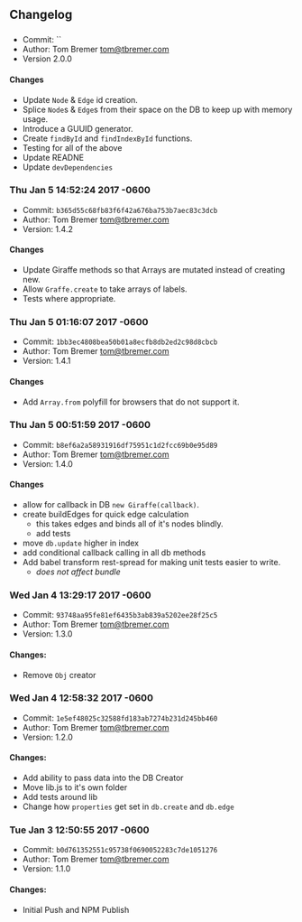 Changelog
----

###
- Commit: ``
- Author: Tom Bremer <tom@tbremer.com>
- Version 2.0.0

#### Changes
- Update `Node` & `Edge` id creation.
- Splice `Node`s & `Edge`s from their space on the DB to keep up with memory usage.
- Introduce a GUUID generator.
- Create `findById` and `findIndexById` functions.
- Testing for all of the above
- Update READNE
- Update `devDependencies`

### Thu Jan 5 14:52:24 2017 -0600
- Commit: `b365d55c68fb83f6f42a676ba753b7aec83c3dcb`
- Author: Tom Bremer <tom@tbremer.com>
- Version: 1.4.2

#### Changes
- Update Giraffe methods so that Arrays are mutated instead of creating new.
- Allow `Graffe.create` to take arrays of labels.
- Tests where appropriate.

### Thu Jan 5 01:16:07 2017 -0600
- Commit: `1bb3ec4808bea50b01a8ecfb8db2ed2c98d8cbcb`
- Author: Tom Bremer <tom@tbremer.com>
- Version: 1.4.1

#### Changes
- Add `Array.from` polyfill for browsers that do not support it.

### Thu Jan 5 00:51:59 2017 -0600
- Commit: `b8ef6a2a58931916df75951c1d2fcc69b0e95d89`
- Author: Tom Bremer <tom@tbremer.com>
- Version: 1.4.0

#### Changes
- allow for callback in DB `new Giraffe(callback)`.
- create buildEdges for quick edge calculation
  - this takes edges and binds all of it's nodes blindly.
  - add tests
- move `db.update` higher in index
- add conditional callback calling in all db methods
- Add babel transform rest-spread for making unit tests easier to write.
  - _does not affect bundle_

### Wed Jan 4 13:29:17 2017 -0600
- Commit: `93748aa95fe81ef6435b3ab839a5202ee28f25c5`
- Author: Tom Bremer <tom@tbremer.com>
- Version: 1.3.0

#### Changes:
- Remove `Obj` creator

### Wed Jan 4 12:58:32 2017 -0600
- Commit: `1e5ef48025c32588fd183ab7274b231d245bb460`
- Author: Tom Bremer <tom@tbremer.com>
- Version: 1.2.0

#### Changes:
- Add ability to pass data into the DB Creator
- Move lib.js to it's own folder
- Add tests around lib
- Change how `properties` get set in `db.create` and `db.edge`

### Tue Jan 3 12:50:55 2017 -0600
- Commit: `b0d761352551c95738f0690052283c7de1051276`
- Author: Tom Bremer <tom@tbremer.com>
- Version: 1.1.0

#### Changes:
- Initial Push and NPM Publish
